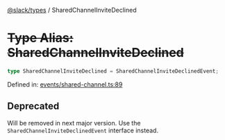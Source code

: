 [@slack/types](../index.md) / SharedChannelInviteDeclined

# ~~Type Alias: SharedChannelInviteDeclined~~

```ts
type SharedChannelInviteDeclined = SharedChannelInviteDeclinedEvent;
```

Defined in: [events/shared-channel.ts:89](https://github.com/slackapi/node-slack-sdk/blob/main/packages/types/src/events/shared-channel.ts#L89)

## Deprecated

Will be removed in next major version. Use the `SharedChannelInviteDeclinedEvent` interface instead.
